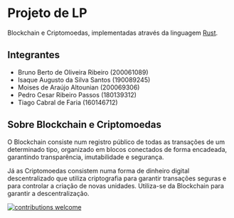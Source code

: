# Projeto de LP

Blockchain e Criptomoedas, implementadas através da linguagem [Rust](https://www.rust-lang.org/pt-BR).

## Integrantes

- Bruno Berto de Oliveira Ribeiro (200061089)
- Isaque Augusto da Silva Santos (190089245)
- Moises de Araújo Altounian (200069306)
- Pedro Cesar Ribeiro Passos (180139312)
- Tiago Cabral de Faria (160146712)

## Sobre Blockchain e Criptomoedas

O Blockchain consiste num registro público de todas as transações de um determinado tipo, organizado em blocos conectados de forma encadeada, garantindo transparência, imutabilidade e segurança.

Já as Criptomoedas consistem numa forma de dinheiro digital descentralizado que utiliza criptografia para garantir transações seguras e para controlar a criação de novas unidades. Utiliza-se da Blockchain para garantir a descentralização.

[![contributions welcome](https://img.shields.io/badge/contributions-welcome-brightgreen.svg?style=flat)](https://github.com/seraphritt/projeto_LP/issues)